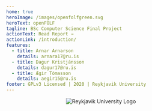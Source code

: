 ```yaml
---
home: true
heroImage: /images/openfolfgreen.svg
heroText: openFOLF
tagline: BSc Computer Science Final Project
actionText: Read Report →
actionLink: /introduction/
features:
  - title: Arnar Arnarson
    details: arnara17@ru.is
  - title: Dagur Kristjánsson
    details: dagur17@ru.is
  - title: Ægir Tómasson
    details: aegir15@ru.is
footer: GPLv3 Licensed | 2020 | Reykjavik University
---
```


<div style="display: flex; flex-flow: row; justify-content: center;">
  <img src="/images/ru-logo.jpg" alt="Reykjavik University Logo"  />
</div>
